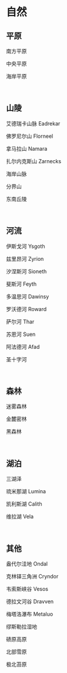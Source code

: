 # 自然
## 平原

南方平原

中央平原

海岸平原

<br>

## 山陵

艾德瑞卡山脉 Eadrekar

佛罗尼尔山 Florneel

拿马拉山 Namara

扎尔内克斯山 Zarnecks

海岸山脉

分界山

东南丘陵

<br>

## 河流

伊斯戈河 Ysgoth

兹里昂河 Zyrion

汐涅斯河 Sioneth

斐斯河 Feyth

多温思河 Dawinsy

罗沃德河 Roward

萨尔河 Thar

苏恩河 Suen

阿法德河 Afad

圣十字河

<br>

## 森林

迷雾森林

金麓密林

黑森林

<br>

## 湖泊

三湖泽

琉米那湖 Lumina

凯利斯湖 Calith

维拉湖 Vela

<br>

## 其他

盎代尔洼地 Ondal

克林铎三角洲 Cryndor

韦索斯峡谷 Vesos

德拉文河谷 Dravven

梅塔洛瀑布 Metaluo

缪斯勒拉湿地

碛原高原

北部雪原

极北苔原
